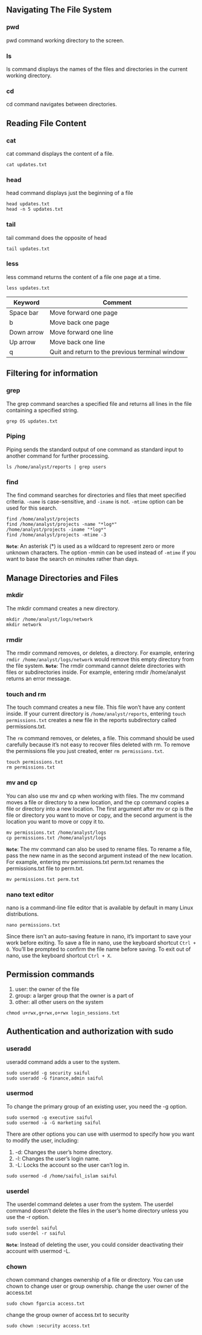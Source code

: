 ## Navigating The File System
### pwd
pwd command working directory to the screen.

### ls
ls command displays the names of the files and directories in the current working directory.

### cd
cd command navigates between directories. 

## Reading File Content
### cat
cat command displays the content of a file. 
```
cat updates.txt
```

### head
head command displays just the beginning of a file
```
head updates.txt
head -n 5 updates.txt
```

### tail
tail command does the opposite of head 
```
tail updates.txt
```

### less
less command returns the content of a file one page at a time. 
```
less updates.txt
```
Keyword | Comment 
--- | --- 
Space bar | Move forward one page 
b | Move back one page 
Down arrow | Move forward one line 
Up arrow | Move back one line 
q | Quit and return to the previous terminal window 

## Filtering for information
### grep
The grep command searches a specified file and returns all lines in the file containing a specified string. 
```
grep OS updates.txt
```

### Piping
Piping sends the standard output of one command as standard input to another command for further processing. 
```
ls /home/analyst/reports | grep users
```

### find 
The find command searches for directories and files that meet specified criteria. `-name` is case-sensitive, and `-iname` is not.  `-mtime` option can be used for this search.
```
find /home/analyst/projects
find /home/analyst/projects -name "*log*"
/home/analyst/projects -iname "*log*"
find /home/analyst/projects -mtime -3
```
**`Note`**: An asterisk (*) is used as a wildcard to represent zero or more unknown characters. The option -mmin can be used instead of `-mtime` if you want to base the search on minutes rather than days.

## Manage Directories and Files
### mkdir
The mkdir command creates a new directory. 
```
mkdir /home/analyst/logs/network
mkdir network
```

### rmdir
The rmdir command removes, or deletes, a directory. For example, entering `rmdir /home/analyst/logs/network` would remove this empty directory from the file system.
**`Note`**: The rmdir command cannot delete directories with files or subdirectories inside. For example, entering rmdir /home/analyst returns an error message.

### touch and rm
The touch command creates a new file. This file won’t have any content inside. If your current directory is `/home/analyst/reports`, entering `touch permissions.txt` creates a new file in the reports subdirectory called permissions.txt.

The `rm` command removes, or deletes, a file. This command should be used carefully because it’s not easy to recover files deleted with rm. To remove the permissions file you just created, enter `rm permissions.txt`. 
```
touch permissions.txt
rm permissions.txt
```

### mv and cp
You can also use mv and cp when working with files. The mv command moves a file or directory to a new location, and the cp command copies a file or directory into a new location. The first argument after mv or cp is the file or directory you want to move or copy, and the second argument is the location you want to move or copy it to.
```
mv permissions.txt /home/analyst/logs
cp permissions.txt /home/analyst/logs
```
**`Note`**: The mv command can also be used to rename files. To rename a file, pass the new name in as the second argument instead of the new location. For example, entering mv permissions.txt perm.txt renames the permissions.txt file to perm.txt.
```
mv permissions.txt perm.txt
```

### nano text editor
nano is a command-line file editor that is available by default in many Linux distributions. 
```
nano permissions.txt
```
Since there isn't an auto-saving feature in nano, it’s important to save your work before exiting. To save a file in nano, use the keyboard shortcut `Ctrl + O`. You’ll be prompted to confirm the file name before saving. To exit out of nano, use the keyboard shortcut `Ctrl + X`.

## Permission commands
1. user: the owner of the file
2. group: a larger group that the owner is a part of
3. other: all other users on the system
```
chmod u+rwx,g+rwx,o+rwx login_sessions.txt
```

## Authentication and authorization with sudo
### useradd
useradd command adds a user to the system.
```
sudo useradd -g security saiful
sudo useradd -G finance,admin saiful
```

### usermod
To change the primary group of an existing user, you need the -g option.
```
sudo usermod -g executive saiful
sudo usermod -a -G marketing saiful
```

There are other options you can use with usermod to specify how you want to modify the user, including:
1. -d: Changes the user’s home directory.
2. -l: Changes the user’s login name.
3. -L: Locks the account so the user can’t log in.
```
sudo usermod -d /home/saiful_islam saiful
```

### userdel
The userdel command deletes a user from the system. The userdel command doesn’t delete the files in the user’s home directory unless you use the -r option.
```
sudo userdel saiful
sudo userdel -r saiful
```
**`Note`**:  Instead of deleting the user, you could consider deactivating their account with usermod -L.

### chown
chown command changes ownership of a file or directory. You can use chown to change user or group ownership. 
change the user owner of the access.txt
```
sudo chown fgarcia access.txt
```
change the group owner of access.txt to security
```
sudo chown :security access.txt
```
